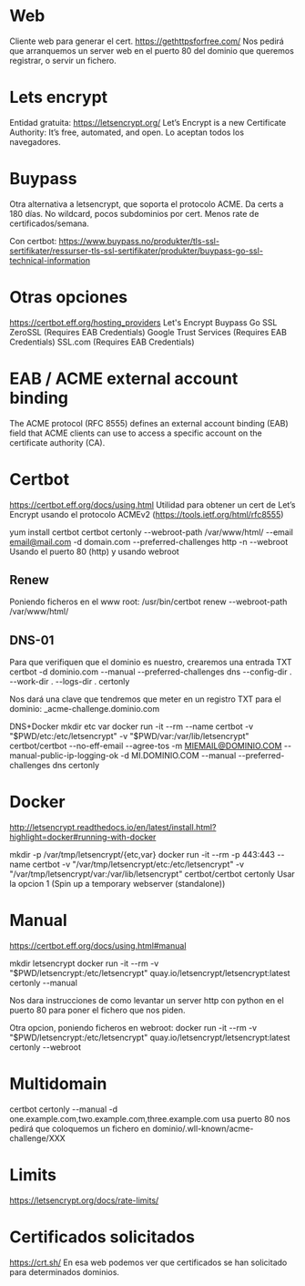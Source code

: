 # Web
Cliente web para generar el cert.
https://gethttpsforfree.com/
Nos pedirá que arranquemos un server web en el puerto 80 del dominio que queremos registrar, o servir un fichero.

# Lets encrypt
Entidad gratuita: https://letsencrypt.org/
Let’s Encrypt is a new Certificate Authority: It’s free, automated, and open.
Lo aceptan todos los navegadores.

# Buypass
Otra alternativa a letsencrypt, que soporta el protocolo ACME.
Da certs a 180 días.
No wildcard, pocos subdominios por cert.
Menos rate de certificados/semana.

Con certbot:
https://www.buypass.no/produkter/tls-ssl-sertifikater/ressurser-tls-ssl-sertifikater/produkter/buypass-go-ssl-technical-information

# Otras opciones
https://certbot.eff.org/hosting_providers
Let's Encrypt
Buypass Go SSL
ZeroSSL (Requires EAB Credentials)
Google Trust Services (Requires EAB Credentials)
SSL.com (Requires EAB Credentials)

# EAB / ACME external account binding
The ACME protocol (RFC 8555) defines an external account binding (EAB) field that ACME clients can use to access a specific account on the certificate authority (CA).


# Certbot
https://certbot.eff.org/docs/using.html
Utilidad para obtener un cert de Let’s Encrypt usando el protocolo ACMEv2 (https://tools.ietf.org/html/rfc8555)

yum install certbot
certbot certonly --webroot-path /var/www/html/ --email email@mail.com -d domain.com --preferred-challenges http -n --webroot
Usando el puerto 80 (http) y usando webroot


## Renew

  Poniendo ficheros en el www root:
  /usr/bin/certbot renew --webroot-path /var/www/html/


## DNS-01
Para que verifiquen que el dominio es nuestro, crearemos una entrada TXT
certbot -d dominio.com --manual --preferred-challenges dns --config-dir . --work-dir . --logs-dir . certonly

Nos dará una clave que tendremos que meter en un registro TXT para el dominio:
_acme-challenge.dominio.com

DNS+Docker
mkdir etc var
docker run -it --rm --name certbot -v "$PWD/etc:/etc/letsencrypt" -v "$PWD/var:/var/lib/letsencrypt" certbot/certbot --no-eff-email --agree-tos -m MIEMAIL@DOMINIO.COM --manual-public-ip-logging-ok -d MI.DOMINIO.COM --manual --preferred-challenges dns certonly



# Docker
  http://letsencrypt.readthedocs.io/en/latest/install.html?highlight=docker#running-with-docker

  mkdir -p /var/tmp/letsencrypt/{etc,var}
  docker run -it --rm -p 443:443 --name certbot -v "/var/tmp/letsencrypt/etc:/etc/letsencrypt" -v "/var/tmp/letsencrypt/var:/var/lib/letsencrypt" certbot/certbot certonly
Usar la opcion 1 (Spin up a temporary webserver (standalone))


# Manual
  https://certbot.eff.org/docs/using.html#manual

  mkdir letsencrypt
  docker run -it --rm -v "$PWD/letsencrypt:/etc/letsencrypt" quay.io/letsencrypt/letsencrypt:latest certonly --manual

  Nos dara instrucciones de como levantar un server http con python en el puerto 80 para poner el fichero que nos piden.


  Otra opcion, poniendo ficheros en webroot:
  docker run -it --rm -v "$PWD/letsencrypt:/etc/letsencrypt" quay.io/letsencrypt/letsencrypt:latest certonly --webroot



# Multidomain
  certbot certonly --manual -d one.example.com,two.example.com,three.example.com
  usa puerto 80
  nos pedirá que coloquemos un fichero en dominio/.wll-known/acme-challenge/XXX



# Limits
https://letsencrypt.org/docs/rate-limits/


# Certificados solicitados
https://crt.sh/
En esa web podemos ver que certificados se han solicitado para determinados dominios.
